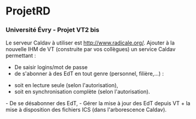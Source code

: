 ProjetRD
========

### Université Évry - Projet VT2 bis
Le serveur Caldav à utiliser est http://www.radicale.org/.
Ajouter à la nouvelle IHM de VT (construite par vos collègues) un service Caldav permettant :
- De saisir logins/mot de passe
- de s'abonner à des EdT en tout genre (personnel, filière,...) :
<ul><li>soit en lecture seule (selon l'autorisation),
</li><li>soit en synchronisation complète (selon l'autorisation).</li></ul>
- De se désabonner des EdT,
- Gérer la mise à jour des EdT depuis VT + la mise à disposition des fichiers ICS
(dans l'arborescence Caldav).
